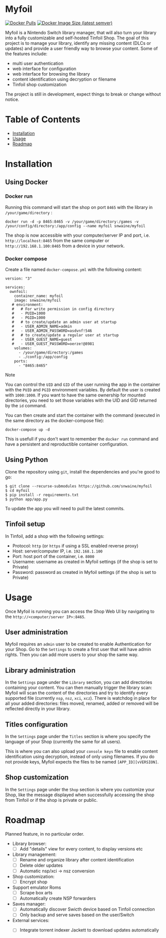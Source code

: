 # Myfoil
[![Docker Pulls](https://img.shields.io/docker/pulls/snwaine/myfoil)](https://hub.docker.com/r/snwaine/myfoil)
[![Docker Image Size (latest semver)](https://img.shields.io/docker/image-size/snwaine/myfoil?sort=date&arch=amd64
)](https://hub.docker.com/r/snwaine/myfoil/tags)

Myfoil is a Nintendo Switch library manager, that will also turn your library into a fully customizable and self-hosted Tinfoil Shop. The goal of this project is to manage your library, identify any missing content (DLCs or updates) and provide a user friendly way to browse your content. Some of the features include:

 - multi user authentication
 - web interface for configuration
 - web interface for browsing the library
 - content identification using decryption or filename
 - Tinfoil shop customization

The project is still in development, expect things to break or change without notice.

# Table of Contents
- [Installation](#nstallation)
- [Usage](#usage)
- [Roadmap](#roadmap)

# Installation
## Using Docker
### Docker run

Running this command will start the shop on port `8465` with the library in `/your/game/directory` :

    docker run -d -p 8465:8465 -v /your/game/directory:/games -v /your/config/directory:/app/config --name myfoil snwaine/myfoil

The shop is now accessible with your computer/server IP and port, i.e. `http://localhost:8465` from the same computer or `http://192.168.1.100:8465` from a device in your network.

### Docker compose
Create a file named `docker-compose.yml` with the following content:
```
version: "3"

services:
  ownfoil:
    container_name: myfoil
    image: snwaine/myfoil
   # environment:
   #   # For write permission in config directory
   #   - PUID=1000
   #   - PGID=1000
   #   # to create/update an admin user at startup
   #   - USER_ADMIN_NAME=admin
   #   - USER_ADMIN_PASSWORD=asdvnf!546
   #   # to create/update a regular user at startup
   #   - USER_GUEST_NAME=guest
   #   - USER_GUEST_PASSWORD=oerze!@8981
    volumes:
      - /your/game/directory:/games
      - ./config:/app/config
    ports:
      - "8465:8465"
```
> [!NOTE]
> You can control the `UID` and `GID` of the user running the app in the container with the `PUID` and `PGID` environment variables. By default the user is created with `1000:1000`. If you want to have the same ownership for mounted directories, you need to set those variables with the UID and GID returned by the `id` command.

You can then create and start the container with the command (executed in the same directory as the docker-compose file):

    docker-compose up -d

This is usefull if you don't want to remember the `docker run` command and have a persistent and reproductible container configuration.

## Using Python
Clone the repository using `git`, install the dependencies and you're good to go:
```
$ git clone --recurse-submodules https://github.com/snwaine/myfoil
$ cd myfoil
$ pip install -r requirements.txt
$ python app/app.py
```
To update the app you will need to pull the latest commits.

## Tinfoil setup
In Tinfoil, add a shop with the following settings:
 - Protocol: `http` (or `https` if using a SSL enabled reverse proxy)
 - Host: server/computer IP, i.e. `192.168.1.100`
 - Port: host port of the container, i.e. `8000`
 - Username: username as created in Myfoil settings (if the shop is set to Private)
 - Password: password as created in Myfoil settings (if the shop is set to Private)

# Usage
Once Myfoil is running you can access the Shop Web UI by navigating to the `http://<computer/server IP>:8465`.

## User administration
Myfoil requires an `admin` user to be created to enable Authentication for your Shop. Go to the `Settings` to create a first user that will have admin rights. Then you can add more users to your shop the same way.

## Library administration
In the `Settings` page under the `Library` section, you can add directories containing your content. You can then manually trigger the library scan: Myfoil will scan the content of the directories and try to identify every supported file (currently `nsp`, `nsz`, `xci`, `xcz`).
There is watchdog in place for all your added directories: files moved, renamed, added or removed will be reflected directly in your library.

## Titles configuration
In the `Settings` page under the `Titles` section is where you specify the language of your Shop (currently the same for all users).

This is where you can also upload your `console keys` file to enable content identification using decryption, instead of only using filenames. If you do not provide keys, Myfoil expects the files to be named `[APP_ID][vVERSION]`.

## Shop customization
In the `Settings` page under the `Shop` section is where you customize your Shop, like the message displayed when successfully accessing the shop from Tinfoil or if the shop is private or public.

# Roadmap
Planned feature, in no particular order.
 - Library browser:
    - [ ] Add "details" view for every content, to display versions etc
 - Library management:
    - [ ] Rename and organize library after content identification
    - [ ] Delete older updates
    - [ ] Automatic nsp/xci -> nsz conversion
 - Shop customization:
    - [ ] Encrypt shop
 - Support emulator Roms
    - [ ] Scrape box arts
    - [ ] Automatically create NSP forwarders
 - Saves manager:
    - [ ] Automatically discover Swicth device based on Tinfoil connection
    - [ ] Only backup and serve saves based on the user/Switch
 - External services:
    - [ ] Integrate torrent indexer Jackett to download updates automatically

